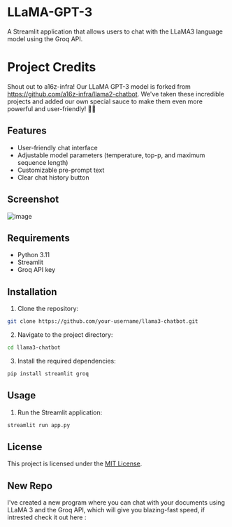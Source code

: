 # LLaMA-GPT-3

A Streamlit application that allows users to chat with the LLaMA3 language model using the Groq API.

# Project Credits

Shout out to a16z-infra! Our LLaMA GPT-3 model is forked from https://github.com/a16z-infra/llama2-chatbot. We've taken these incredible projects and added our own special sauce to make them even more powerful and user-friendly! 🧪✨

## Features

- User-friendly chat interface
- Adjustable model parameters (temperature, top-p, and maximum sequence length)
- Customizable pre-prompt text
- Clear chat history button

## Screenshot
![image](https://github.com/Asman2010/LLaMA-GPT-3/assets/142419243/abaee800-4eab-4a94-8990-73a4f75de0b8)

## Requirements

- Python 3.11
- Streamlit
- Groq API key

## Installation

1. Clone the repository:

```bash
git clone https://github.com/your-username/llama3-chatbot.git
```

2. Navigate to the project directory:

```bash
cd llama3-chatbot
```

3. Install the required dependencies:

```bash
pip install streamlit groq
```

## Usage

1. Run the Streamlit application:

```bash
streamlit run app.py
```

## License

This project is licensed under the [MIT License](LICENSE).

## New Repo

I've created a new program where you can chat with your documents using LLaMA 3 and the Groq API, which will give you blazing-fast speed, if intrested check it out here : 
